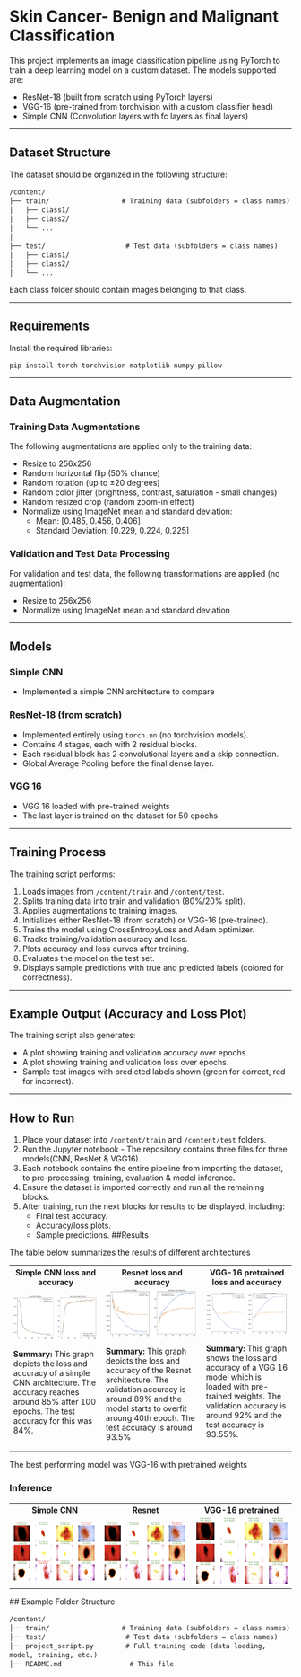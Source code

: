 # Skin Cancer- Benign and Malignant Classification 

This project implements an image classification pipeline using PyTorch to train a deep learning model on a custom dataset. The models supported are:

- ResNet-18 (built from scratch using PyTorch layers)
- VGG-16 (pre-trained from torchvision with a custom classifier head)
- Simple CNN (Convolution layers with fc layers as final layers)
---

## Dataset Structure

The dataset should be organized in the following structure:

```
/content/
├── train/                  # Training data (subfolders = class names)
│   ├── class1/
│   ├── class2/
│   └── ...
│
├── test/                    # Test data (subfolders = class names)
│   ├── class1/
│   ├── class2/
│   └── ...
```

Each class folder should contain images belonging to that class.

---

## Requirements

Install the required libraries:

```
pip install torch torchvision matplotlib numpy pillow
```

---

## Data Augmentation

### Training Data Augmentations

The following augmentations are applied only to the training data:

- Resize to 256x256
- Random horizontal flip (50% chance)
- Random rotation (up to ±20 degrees)
- Random color jitter (brightness, contrast, saturation - small changes)
- Random resized crop (random zoom-in effect)
- Normalize using ImageNet mean and standard deviation:
    - Mean: [0.485, 0.456, 0.406]
    - Standard Deviation: [0.229, 0.224, 0.225]

### Validation and Test Data Processing

For validation and test data, the following transformations are applied (no augmentation):

- Resize to 256x256
- Normalize using ImageNet mean and standard deviation

---

## Models

### Simple CNN 
- Implemented a simple CNN architecture to compare

### ResNet-18 (from scratch)

- Implemented entirely using `torch.nn` (no torchvision models).
- Contains 4 stages, each with 2 residual blocks.
- Each residual block has 2 convolutional layers and a skip connection.
- Global Average Pooling before the final dense layer.

### VGG 16 

- VGG 16 loaded with pre-trained weights
- The last layer is trained on the dataset for 50 epochs


---

## Training Process

The training script performs:

1. Loads images from `/content/train` and `/content/test`.
2. Splits training data into train and validation (80%/20% split).
3. Applies augmentations to training images.
4. Initializes either ResNet-18 (from scratch) or VGG-16 (pre-trained).
5. Trains the model using CrossEntropyLoss and Adam optimizer.
6. Tracks training/validation accuracy and loss.
7. Plots accuracy and loss curves after training.
8. Evaluates the model on the test set.
9. Displays sample predictions with true and predicted labels (colored for correctness).

---

## Example Output (Accuracy and Loss Plot)

The training script also generates:

- A plot showing training and validation accuracy over epochs.
- A plot showing training and validation loss over epochs.
- Sample test images with predicted labels shown (green for correct, red for incorrect).

---

## How to Run

1. Place your dataset into `/content/train` and `/content/test` folders.
2. Run the Jupyter notebook - The repository contains three files for three models(CNN, ResNet & VGG16).
3. Each notebook contains the entire pipeline from importing the dataset, to pre-processing, training, evaluation & model inference.
4. Ensure the dataset is imported correctly and run all the remaining blocks. 
5. After training, run the next blocks for results to be displayed, including:
    - Final test accuracy.
    - Accuracy/loss plots.
    - Sample predictions.
##Results

The table below summarizes the results of different architectures

<table>
  <tr>
    <th>Simple CNN loss and accuracy</th>
    <th>Resnet loss and accuracy</th>
    <th>VGG-16 pretrained loss and accuracy</th>
  </tr>
  <tr>
    <td>
      <img src="images/Simple CNN - Training Plots.png" alt="Simple CNN loss and accurac" width="400">
      <p><strong>Summary:</strong> This graph depicts the loss and accuracy of a simple CNN architecture. The accuracy reaches around 85% after 100 epochs. The test accuracy for this was 84%.</p>
  </td>
    <td>
      <img src="Resnet - Training Plots.png" alt="Resnet loss and accuracy" width="400">
      <p><strong>Summary:</strong> This graph depicts the loss and accuracy of the Resnet architecture. The validation accuracy is around 89% and the model starts to overfit aroung 40th epoch. The test accuracy is around 93.5%</p>
    </td>
    <td>
      <img src="VGG - Training Plots.png" alt="VGG-16 pretrained loss and accuracy" width="400">
      <p><strong>Summary:</strong> This graph shows the loss and accuracy of a VGG 16 model which is loaded with pre-trained weights. The validation accuracy is around 92% and the test accuracy is 93.55%.</p>
    </td>
  </tr>
</table>

The best performing model was VGG-16 with pretrained weights


### Inference 

<table>
  <tr>
    <th>Simple CNN </th>
    <th>Resnet</th>
    <th>VGG-16 pretrained</th>
  </tr>
  <tr>
    <td>
      <img src="Simple CNN - Sample Predictions(Inference).png" alt="Simple CNN loss and accurac" width="400">
  </td>
    <td>
      <img src="ResNet- Sample Predictions(Inference).png" alt="Resnet loss and accuracy" width="400">
    </td>
    <td>
      <img src="VGG Sample Predictions (Inference).png" alt="VGG-16 pretrained loss and accuracy" width="400">
    </td>
  </tr>
</table>
## Example Folder Structure

```
/content/
├── train/                  # Training data (subfolders = class names)
├── test/                    # Test data (subfolders = class names)
├── project_script.py        # Full training code (data loading, model, training, etc.)
├── README.md                 # This file
```



